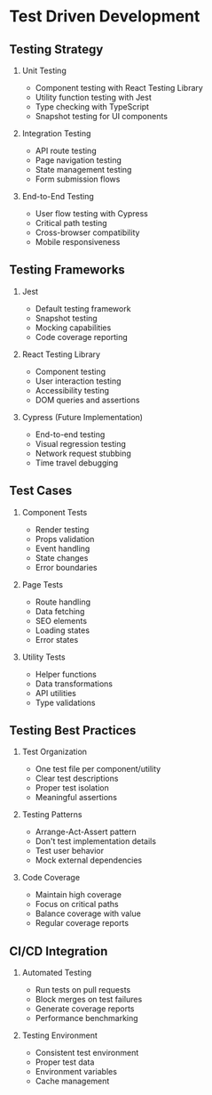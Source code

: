 # Test Driven Development

## Testing Strategy

1. Unit Testing

   - Component testing with React Testing Library
   - Utility function testing with Jest
   - Type checking with TypeScript
   - Snapshot testing for UI components

2. Integration Testing

   - API route testing
   - Page navigation testing
   - State management testing
   - Form submission flows

3. End-to-End Testing
   - User flow testing with Cypress
   - Critical path testing
   - Cross-browser compatibility
   - Mobile responsiveness

## Testing Frameworks

1. Jest

   - Default testing framework
   - Snapshot testing
   - Mocking capabilities
   - Code coverage reporting

2. React Testing Library

   - Component testing
   - User interaction testing
   - Accessibility testing
   - DOM queries and assertions

3. Cypress (Future Implementation)
   - End-to-end testing
   - Visual regression testing
   - Network request stubbing
   - Time travel debugging

## Test Cases

1. Component Tests

   - Render testing
   - Props validation
   - Event handling
   - State changes
   - Error boundaries

2. Page Tests

   - Route handling
   - Data fetching
   - SEO elements
   - Loading states
   - Error states

3. Utility Tests
   - Helper functions
   - Data transformations
   - API utilities
   - Type validations

## Testing Best Practices

1. Test Organization

   - One test file per component/utility
   - Clear test descriptions
   - Proper test isolation
   - Meaningful assertions

2. Testing Patterns

   - Arrange-Act-Assert pattern
   - Don't test implementation details
   - Test user behavior
   - Mock external dependencies

3. Code Coverage
   - Maintain high coverage
   - Focus on critical paths
   - Balance coverage with value
   - Regular coverage reports

## CI/CD Integration

1. Automated Testing

   - Run tests on pull requests
   - Block merges on test failures
   - Generate coverage reports
   - Performance benchmarking

2. Testing Environment
   - Consistent test environment
   - Proper test data
   - Environment variables
   - Cache management

